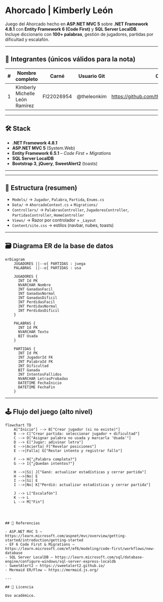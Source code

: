 # Ahorcado | Kimberly León

Juego del Ahorcado hecho en **ASP.NET MVC 5** sobre **.NET Framework 4.8.1** con **Entity Framework 6 (Code First)** y **SQL Server LocalDB**.  
Incluye diccionario con **100+ palabras**, gestión de jugadores, partidas por dificultad y escalafón.

---

## 👥 Integrantes (únicos válidos para la nota)

| # | Nombre completo                     | Carné      | Usuario Git  | Correo/Perfil Git |
|---|-------------------------------------|------------|--------------|-------------------|
| 1 | Kimberly Michelle León Ramírez      | FI22026954 | @theleonkim  | https://github.com/theleonkim/Ahorcado_KimberlyLeon |

---

## 🛠️ Stack

- **.NET Framework 4.8.1**
- **ASP.NET MVC 5** (System.Web)
- **Entity Framework 6.5.1** – *Code First + Migrations*
- **SQL Server LocalDB**
- **Bootstrap 3**, **jQuery**, **SweetAlert2** (toasts)

---


---

## 📂 Estructura (resumen)

- `Models/` → `Jugador`, `Palabra`, `Partida`, `Enums.cs`  
- `Data/` → `AhorcadoContext.cs` + `Migrations/`  
- `Controllers/` → `PalabrasController`, `JugadoresController`, `PartidasController`, `HomeController`  
- `Views/` → Razor por controlador + `_Layout`  
- `Content/site.css` → estilos (navbar, nubes, toasts)

---

## 🗃️ Diagrama ER de la base de datos

```mermaid
erDiagram
    JUGADORES ||--o{ PARTIDAS : juega
    PALABRAS  ||--o{ PARTIDAS : usa

    JUGADORES {
      INT Id PK
      NVARCHAR Nombre
      INT GanadasFacil
      INT GanadasNormal
      INT GanadasDificil
      INT PerdidasFacil
      INT PerdidasNormal
      INT PerdidasDificil
    }

    PALABRAS {
      INT Id PK
      NVARCHAR Texto
      BIT Usada
    }

    PARTIDAS {
      INT Id PK
      INT JugadorId FK
      INT PalabraId FK
      INT Dificultad
      BIT Ganada
      INT IntentosFallidos
      NVARCHAR LetrasProbadas
      DATETIME FechaInicio
      DATETIME FechaFin
    }
```

---

## 🕹️ Flujo del juego (alto nivel)

```mermaid
flowchart TD
    A["Inicio"] --> B["Crear jugador (si no existe)"]
    B --> C["Crear partida: seleccionar jugador + dificultad"]
    C --> D["Asignar palabra no usada y marcarla 'Usada'"]
    D --> E["Jugar: adivinar letra"]
    E -->|Acierta| F["Revelar posiciones"]
    E -->|Falla| G["Restar intento y registrar fallo"]

    F --> H{"¿Palabra completa?"}
    G --> I{"¿Quedan intentos?"}

    H -->|Sí| J["Ganó: actualizar estadísticas y cerrar partida"]
    H -->|No| E
    I -->|Sí| E
    I -->|No| K["Perdió: actualizar estadísticas y cerrar partida"]

    J --> L["Escalafón"]
    K --> L
    L --> M["Fin"]




## 🔗 Referencias

- ASP.NET MVC 5 – https://learn.microsoft.com/aspnet/mvc/overview/getting-started/introduction/getting-started  
- EF 6 Code First & Migrations – https://learn.microsoft.com/ef/ef6/modeling/code-first/workflows/new-database  
- SQL Server LocalDB – https://learn.microsoft.com/sql/database-engine/configure-windows/sql-server-express-localdb  
- SweetAlert2 – https://sweetalert2.github.io/  
- Mermaid ER/Flow – https://mermaid.js.org/

---

## 📜 Licencia

Uso académico.
